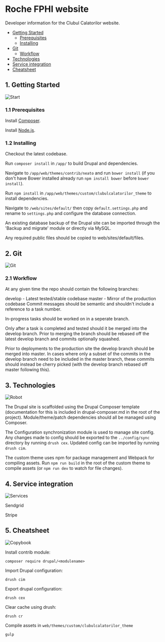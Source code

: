 # Roche FPHI website

Developer information for the Clubul Calatorilor website.

- [Getting Started](#getting-started)
    - [Prerequisites](#prerequisites)
    - [Installing](#installing)
- [Git](#git)
    - [Workflow](#workflow)
- [Technologies](#technologies)
- [Service integration](#service-integration)
- [Cheatsheet](#cheatsheet)

<a name="getting-started"></a>
## 1. Getting Started
![Start](https://png.icons8.com/color/96/000000/start.png)

<a name="prerequisites"></a>
### 1.1 Prerequisites

Install [Composer](https://getcomposer.org/download/).

Install [Node.js](https://nodejs.org/en/download/).

<a name="installing"></a>
### 1.2 Installing

Checkout the latest codebase.

Run ```composer install``` in ```/app/``` to build Drupal and dependencies.

Navigate to ```/app/web/themes/contrib/neato``` and run ```bower install``` (if you don't have Bower installed already run  ```npm install bower``` before ```bower install```).

Run ```npm install``` in ```/app/web/themes/custom/clubulcalatorilor_theme``` to install dependencies.

Navigate to ```/web/sites/default/``` then copy ```default.settings.php``` and rename to ```settings.php``` and configure the database connection.

An existing database backup of the Drupal site can be imported through the 'Backup and migrate' module or directly via MySQL.

Any required public files should be copied to web/sites/default/files.

<a name="git"></a>
## 2. Git
![Git](https://png.icons8.com/color/96/000000/git.png)


<a name="workflow"></a>
### 2.1 Workflow

At any given time the repo should contain the following branches:

develop - Latest tested/stable codebase
master - Mirror of the production codebase
Commit messages should be semantic and shouldn't include a reference to a task number.

In-progress tasks should be worked on in a seperate branch.

Only after a task is completed and tested should it be merged into the develop branch. Prior to merging the branch should be rebased off the latest develop branch and commits optionally squashed.

Prior to deployments to the production site the develop branch should be merged into master. In cases where only a subset of the commits in the develop branch need to be included in the master branch, these commits should instead be cherry picked (with the develop branch rebased off master following this).

<a name="technologies"></a>
## 3. Technologies
![Robot](https://png.icons8.com/color/96/000000/robot.png)

The Drupal site is scaffolded using the Drupal Composer template (documentation for this is included in drupal-composer.md in the root of the project). Module/theme/patch dependencies should all be managed using Composer.

The Configuration synchronization module is used to manage site config. Any changes made to config should be exported to the ```../config/sync``` directory by running ```drush cex```. Updated config can be imported by running ```drush cim```.

The custom theme uses npm for package management and Webpack for compiling assets. Run ```npm run build``` in the root of the custom theme to compile assets (or ```npm run dev``` to watch for file changes).

<a name="service-integration"></a>
## 4. Service integration
![Services](https://png.icons8.com/color/96/000000/services.png)

Sendgrid

Stripe

<a name="cheatsheet"></a>
## 5. Cheatsheet
![Copybook](https://png.icons8.com/color/96/000000/copybook.png)

Install contrib module:
```
composer require drupal/<modulename>
```

Import Drupal configuration:
```
drush cim
```

Export drupal configuration:
```
drush cex
```

Clear cache using drush:
```
drush cr
```

Compile assets in ```web/themes/custom/clubulcalatorilor_theme```
```
gulp
```